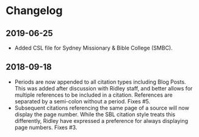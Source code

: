 # Changelog #

## 2019-06-25 ##
* Added CSL file for Sydney Missionary & Bible College (SMBC).

## 2018-09-18 ##
* Periods are now appended to all citation types including Blog Posts. This was added after discussion with Ridley staff, and better allows for multiple references to be included in a citation. References are separated by a semi-colon without a period. Fixes #5.
* Subsequent citations referencing the same page of a source will now display the page number. While the SBL citation style treats this differently, Ridley have expressed a preference for always displaying page numbers. Fixes #3.

